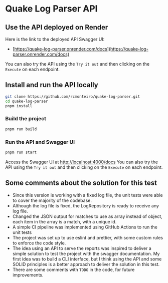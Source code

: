 # Quake Log Parser API

## Use the API deployed on Render

Here is the link to the deployed API Swagger UI:
- [https://quake-log-parser.onrender.com/docs](https://quake-log-parser.onrender.com/docs)

You can also try the API using the `Try it out` and then clicking on the `Execute` on each endpoint.

## Install and run the API locally

```bash
git clone https://github.com/rcmonteiro/quake-log-parser.git
cd quake-log-parser
pnpm install
```

### Build the project

```bash
pnpm run build
```

### Run the API and Swagger UI

```bash
pnpm run start
```

Access the Swagger UI at [http://localhost:4000/docs](http://localhost:4000/docs)
You can also try the API using the `Try it out` and then clicking on the `Execute` on each endpoint.

## Some comments about the solution for this test

- Since this version is working with a fixed log file, the unit tests were able to cover the majority of the codebase.
- Although the log file is fixed, the LogRepository is ready to receive any log file.
- Changed the JSON output for matches to use as array instead of object, each item in the array is a match, with a unique id.
- A simple CI pipeline was implemented using GitHub Actions to run the unit tests
- The project was set up to use eslint and prettier, with some custom rules to enforce the code style.
- The idea using an API to serve the reports was inspired to deliver a simple solution to test the project with the swagger documentation. My first idea was to build a CLI interface, but I think using the API and some SOLID principles is a better approach to deliver the solution in this test.
- There are some comments with `TODO` in the code, for future improvements.